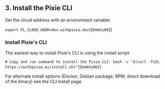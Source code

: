 ## 3. Install the Pixie CLI
Set the cloud address with an environment variable:

`export PL_CLOUD_ADDR=dev.withpixie.dev`{{execute}}

### Install Pixie's CLI
The easiest way to install Pixie's CLI is using the install script:

`# Copy and run command to install the Pixie CLI.
bash -c "$(curl -fsSL https://withpixie.ai/install.sh)"`{{execute}}

For alternate install options (Docker, Debian package, RPM, direct download of the binary) see the CLI Install page.